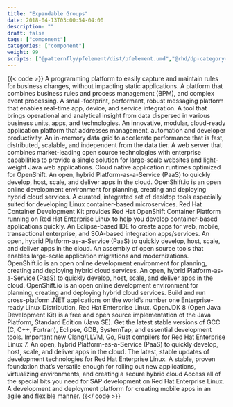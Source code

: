 ```yaml
---
title: "Expandable Groups"
date: 2018-04-13T03:00:54-04:00
description: ""
draft: false
tags: ["component"]
categories: ["component"]
weight: 99
scripts: ["@patternfly/pfelement/dist/pfelement.umd","@rhd/dp-category-list/dp-category-list-wc"]
---
```


{{< code >}}
<dp-category-list>
<dp-category name="Application Automation" image="/rhd-frontend/img/Icon_RH_Automation.svg">
    <dp-category-item-list>
        <dp-category-item>
            <dp-product-short-teaser name="Red Hat Decision Manager" link="/products/red-hat-decision-manager" download-link="/products/red-hat-decision-manager/download">
                A programming platform to easily capture and maintain rules for business changes, without impacting static applications.
            </dp-product-short-teaser>
        </dp-category-item>
        <dp-category-item>
            <dp-product-short-teaser name="Red Hat JBoss BPM Suite" link="/products/bpmsuite" download-link="/products/bpmsuite/download" >
                A platform that combines business rules and process management (BPM), and complex event processing.
            </dp-product-short-teaser>
        </dp-category-item>
    </dp-category-item-list>
</dp-category>
<dp-category name="Application Integration" image="/rhd-frontend/img/Icon_RH_Object_Gear-Group_RGB_Flat.svg">
    <dp-category-item-list>
        <dp-category-item>
            <dp-product-short-teaser name="Red Hat AMQ" link="/products/amq" download-link="/products/amq/download">
                A small-footprint, performant, robust messaging platform that enables real-time app, device, and service integration.
            </dp-product-short-teaser>
        </dp-category-item>
        <dp-category-item>
            <dp-product-short-teaser name="Red Hat JBoss Data Virtualization" link="/products/datavirt" download-link="/products/datavirt/download" >
                A tool that brings operational and analytical insight from data dispersed in various business units, apps, and technologies.
            </dp-product-short-teaser>
        </dp-category-item>
    </dp-category-item-list>
</dp-category>
<dp-category name="Application Runtimes" image="/rhd-frontend/img/Icon_RH_Transportation_Speedometer_RGB_Flat.svg" >
    <dp-category-item-list>
        <dp-category-item>
            <dp-product-short-teaser name="Red Hat JBoss Enterprise Application Platform" link="/products/eap" download-link="/products/eap/download" >
                An innovative, modular, cloud-ready application platform that addresses management, automation and developer productivity.
            </dp-product-short-teaser>
        </dp-category-item>
        <dp-category-item >
            <dp-product-short-teaser name="Red Hat JBoss Data Grid" link="/products/datagrid" download-link="/products/datagrid/download" >
                An in-memory data grid to accelerate performance that is fast, distributed, scalable, and independent from the data tier.
            </dp-product-short-teaser>
        </dp-category-item>
        <dp-category-item >
            <dp-product-short-teaser name="Red Hat JBoss Web Server" link="/products/webserver" download-link="/products/webserver/download" >
                A web server that combines market-leading open source technologies with enterprise capabilities to provide a single solution for large-scale websites and light-weight Java web applications.
            </dp-product-short-teaser>
        </dp-category-item>
        <dp-category-item >
            <dp-product-short-teaser name="Red Hat OpenShift Application Runtimes" link="/products/rhoar" download-link="/products/rhoar/download" >
                Cloud native application runtimes optimized for OpenShift.
            </dp-product-short-teaser>
        </dp-category-item>
    </dp-category-item-list>
</dp-category>
<dp-category name="Cloud" image="/rhd-frontend/img/Icon_RH_Cloud_Standard_RGB_Flat.svg" >
    <dp-category-item-list >
        <dp-category-item >
            <dp-product-short-teaser name="Red Hat OpenShift Container Platform" link="/products/openshift" download-link="/products/openshift/download" >
                An open, hybrid Platform-as-a-Service (PaaS) to quickly develop, host, scale, and deliver apps in the cloud.
            </dp-product-short-teaser>
        </dp-category-item>
        <dp-category-item >
            <dp-product-short-teaser name="OpenShift.io" link="/products/openshiftio" download-link="/products/openshiftio/download" >
                OpenShift.io is an open online development environment for planning, creating and deploying hybrid cloud services.
            </dp-product-short-teaser>
        </dp-category-item>
    </dp-category-item-list>
</dp-category>
<dp-category name="Developer Tools" image="/rhd-frontend/img/Icon_RH_Software_Command_RGB_Black.svg" >
    <dp-category-item-list >
        <dp-category-item >
            <dp-product-short-teaser name="Red Hat Development Suite" link="/products/devsuite" download-link="/products/devsuite/download" >
                A curated, integrated set of desktop tools especially suited for developing Linux container-based microservices.
            </dp-product-short-teaser>
        </dp-category-item>
        <dp-category-item >
            <dp-product-short-teaser name="Red Hat Container Development Kit" link="/products/cdk" download-link="/products/cdk/download" >
                Red Hat Container Development Kit provides Red Hat OpenShift Container Platform running on Red Hat Enterprise Linux to help you develop container-based applications quickly.
            </dp-product-short-teaser>
        </dp-category-item>
        <dp-category-item >
            <dp-product-short-teaser name="Red Hat JBoss Developer Studio" link="/products/devstudio" download-link="/products/devstudio/download" >
                An Eclipse-based IDE to create apps for web, mobile, transactional enterprise, and SOA-based integration apps/services.
            </dp-product-short-teaser>
        </dp-category-item>
        <dp-category-item >
            <dp-product-short-teaser name="Red Hat OpenShift Container Platform" link="/products/openshift" download-link="/products/openshift/download" >
                An open, hybrid Platform-as-a-Service (PaaS) to quickly develop, host, scale, and deliver apps in the cloud.
            </dp-product-short-teaser>
        </dp-category-item>
        <dp-category-item >
            <dp-product-short-teaser name="Red Hat Application Migration Toolkit" link="/products/rhamt" download-link="/products/rhamt/download" >
                An assembly of open source tools that enables large-scale application migrations and modernizations.
            </dp-product-short-teaser>
        </dp-category-item>
        <dp-category-item >
            <dp-product-short-teaser name="OpenShift.io" link="/products/openshiftio" download-link="/products/openshiftio/download" >
                OpenShift.io is an open online development environment for planning, creating and deploying hybrid cloud services.
            </dp-product-short-teaser>
        </dp-category-item>
    </dp-category-item-list>
</dp-category>
<dp-category name="DevOps" image="/rhd-frontend/img/Icon_RH_Miscellanious_DevOps_RGB_Black.svg" >
    <dp-category-item-list >
        <dp-category-item >
            <dp-product-short-teaser name="Red Hat OpenShift Container Platform" link="/products/openshift" download-link="/products/openshift/download" >
                An open, hybrid Platform-as-a-Service (PaaS) to quickly develop, host, scale, and deliver apps in the cloud.
            </dp-product-short-teaser>
        </dp-category-item>
        <dp-category-item >
            <dp-product-short-teaser name="OpenShift.io" link="/products/openshiftio" download-link="/products/openshiftio/download" >
                OpenShift.io is an open online development environment for planning, creating and deploying hybrid cloud services.
            </dp-product-short-teaser>
        </dp-category-item>
    </dp-category-item-list>
</dp-category>
<dp-category name="Languages and Compilers" image="/rhd-frontend/img/Icon_RH_Software_Code_RGB_Flat.svg" >
    <dp-category-item-list >
        <dp-category-item >
            <dp-product-short-teaser name=".NET Core 2.0" link="/products/dotnet" download-link="/products/dotnet/download" >
                Build and run cross-platform .NET applications on the world’s number one Enterprise-ready Linux Distribution, Red Hat Enterprise Linux.
            </dp-product-short-teaser>
        </dp-category-item>
        <dp-category-item >
            <dp-product-short-teaser name="OpenJDK" link="/products/openjdk" download-link="/products/openjdk/download" >
                OpenJDK 8 (Open Java Development Kit) is a free and open source implementation of the Java Platform, Standard Edition (Java SE).
            </dp-product-short-teaser>
        </dp-category-item>
        <dp-category-item >
            <dp-product-short-teaser name="Red Hat Developer Toolset" link="/products/developertoolset" download-link="/products/developertoolset/download" >
                Get the latest stable versions of GCC (C, C++, Fortran), Eclipse, GDB, SystemTap, and essential development tools.
            </dp-product-short-teaser>
        </dp-category-item>
        <dp-category-item >
            <dp-product-short-teaser name="Compilers: Clang/LLVM, Go, Rust" link="/products/clang-llvm-go-rust" download-link="/products/clang-llvm-go-rust/download" >
                Important new Clang/LLVM, Go, Rust compilers for Red Hat Enterprise Linux 7.
            </dp-product-short-teaser>
        </dp-category-item>
    </dp-category-item-list>
</dp-category>
<dp-category name="Linux Platforms" image="/rhd-frontend/img/Icon_RH_Misc_Network-Technical_RGB_Flat.svg" >
    <dp-category-item-list >
        <dp-category-item >
            <dp-product-short-teaser name="Red Hat OpenShift Container Platform" link="/products/openshift" download-link="/products/openshift/download" >
                An open, hybrid Platform-as-a-Service (PaaS) to quickly develop, host, scale, and deliver apps in the cloud.
            </dp-product-short-teaser>
        </dp-category-item>
        <dp-category-item >
            <dp-product-short-teaser name="Red Hat Software Collections" link="/products/softwarecollections" download-link="/products/softwarecollections/download" >
                The latest, stable updates of development technologies for Red Hat Enterprise Linux.
            </dp-product-short-teaser>
        </dp-category-item>
        <dp-category-item >
            <dp-product-short-teaser name="Red Hat Enterprise Linux" link="/products/rhel" download-link="/products/rhel/download" >
                A stable, proven foundation that’s versatile enough for rolling out new applications, virtualizing environments, and creating a secure hybrid cloud
            </dp-product-short-teaser>
        </dp-category-item>
        <dp-category-item >
            <dp-product-short-teaser name="Red Hat Enterprise Linux for SAP Solutions" link="/products/sap" download-link="/products/sap/download" >
                Access all of the special bits you need for SAP development on Red Hat Enterprise Linux.
            </dp-product-short-teaser>
        </dp-category-item>
    </dp-category-item-list>
</dp-category>
<dp-category name="Mobile Application Development" image="/rhd-frontend/img/Icon_RH_Software_Application-Mobile_RGB_Flat.svg" >
    <dp-category-item-list >
        <dp-category-item >
            <dp-product-short-teaser name="Red Hat Mobile Application Platform" link="/products/mobileplatform" download-link="/products/mobileplatform/download" >
                A development and deployment platform for creating mobile apps in an agile and flexible manner.
            </dp-product-short-teaser>
        </dp-category-item>
    </dp-category-item-list>
</dp-category>
</dp-category-list>
{{</ code >}}
